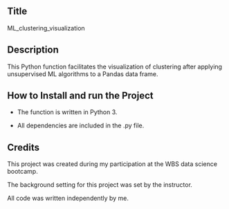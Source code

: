 ## Title

ML_clustering_visualization

## Description

This Python function facilitates the visualization of clustering after applying unsupervised ML algorithms to a Pandas data frame. 

## How to Install and run the Project

- The function is written in Python 3.

- All dependencies are included in the .py file.

## Credits

This project was created during my participation at the WBS data science bootcamp.

The background setting for this project was set by the instructor.

All code was written independently by me.
